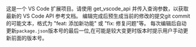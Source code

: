 <!-- 使用此文件为 Copilot 提供工作区特定的自定义指令。详情请访问 https://code.visualstudio.com/docs/copilot/copilot-customization#_use-a-githubcopilotinstructionsmd-file -->
这是一个 VS Code 扩展项目。请使用 get_vscode_api 并传入查询参数，以获取最新的 VS Code API 参考文档。
编辑完成后预生成当前的修改的提交git commit的可能文本，格式为 "feat: 添加新功能" 或 "fix: 修复问题"等。
每次编辑后自动更新`package.json`版本号的最后一位,在可能是较大变更时版本时提示用户手动更新前面的版本号。